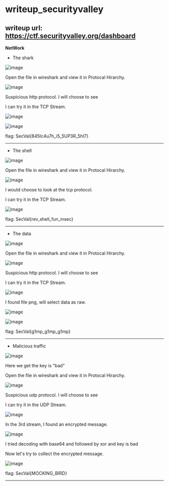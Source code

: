 # writeup_securityvalley
writeup
**url: https://ctf.securityvalley.org/dashboard**
----------------------------------------------------

**NetWork**

- The shark

![image](https://user-images.githubusercontent.com/121002781/215330956-e92d8ac3-ae08-4747-8d95-34b254bfe6d2.png)

Open the file in wireshark and view it in Protocal Hirarchy.

![image](https://user-images.githubusercontent.com/121002781/215331768-232ab449-2fbc-4f24-b02e-79e1aedbcc16.png)

Suspicious http protocol. I will choose to see

I can try it in the TCP Stream.

![image](https://user-images.githubusercontent.com/121002781/215332309-e897839b-b233-41b2-892a-c5aa9ce49bb1.png)

![image](https://user-images.githubusercontent.com/121002781/215332542-98c9ce46-564f-4d52-afb0-d34bd1af1738.png)

flag: SecVal{845Ic4u7h_i5_5UP3R_5hI7}

----------------------------------------------------

- The shell

![image](https://user-images.githubusercontent.com/121002781/215332601-81acb231-12d0-4c38-893d-5acdcd346271.png)

Open the file in wireshark and view it in Protocal Hirarchy.

![image](https://user-images.githubusercontent.com/121002781/215332713-eea47371-11e8-46f6-8f02-caf668426507.png)

I would choose to look at the tcp protocol.

I can try it in the TCP Stream.

![image](https://user-images.githubusercontent.com/121002781/215332817-466c59a9-9c75-43c4-8ba2-04ea784e10f9.png)

flag: SecVal{rev_shell_fun_insec}

----------------------------------------------------

- The data

![image](https://user-images.githubusercontent.com/121002781/215332939-92a4ddaa-ef1b-494a-8e61-409f87b3bea7.png)

Open the file in wireshark and view it in Protocal Hirarchy.

![image](https://user-images.githubusercontent.com/121002781/215333335-5fe97766-c21c-4cfc-bded-0682c800bd8d.png)

Suspicious http protocol. I will choose to see

I can try it in the TCP Stream.

![image](https://user-images.githubusercontent.com/121002781/215333384-aa49f510-0618-42f1-8214-a4c413118e03.png)

I found file png, will select data as raw.

![image](https://user-images.githubusercontent.com/121002781/215333457-e10ab401-d566-472e-b121-71e5622693e5.png)

![image](https://user-images.githubusercontent.com/121002781/215334012-9aa9466f-276f-49e9-b432-cc1aa5258082.png)

flag: SecVal{g1mp_g1mp_g1mp}

----------------------------------------------------

- Malicious traffic

![image](https://user-images.githubusercontent.com/121002781/215334077-eab24111-8d01-4b58-bf8c-c036d35c4d1d.png)

Here we get the key is "bad"

Open the file in wireshark and view it in Protocal Hirarchy.

![image](https://user-images.githubusercontent.com/121002781/215334236-ff6fc737-bd15-494a-83e2-355b40bae31c.png)

Suspicious udp protocol. I will choose to see

I can try it in the UDP Stream.

![image](https://user-images.githubusercontent.com/121002781/215334450-84c7b635-514d-4455-8c4b-bcf8f18ab853.png)

In the 3rd stream, I found an encrypted message.

![image](https://user-images.githubusercontent.com/121002781/215334568-4d15cd3a-5a69-4841-b3d5-eab4e5f57ee0.png)

I tried decoding with base64 and followed by xor and key is bad

Now let's try to collect the encrypted message.

![image](https://user-images.githubusercontent.com/121002781/215334747-6d97bcdc-21fe-4056-be56-861ca2fdc443.png)

flag: SecVal{MOCKING_BIRD}

----------------------------------------------------


